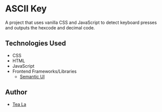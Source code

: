 # ASCII Key
A project that uses vanilla CSS and JavaScript to detect keyboard presses and outputs the hexcode and decimal code.

## Technologies Used
* CSS
* HTML
* JavaScript
* Frontend Frameworks/Libraries
  - [Semantic UI](https://semantic-ui.com/)

## Author
* [Tea La](https://teala.xyz/)
